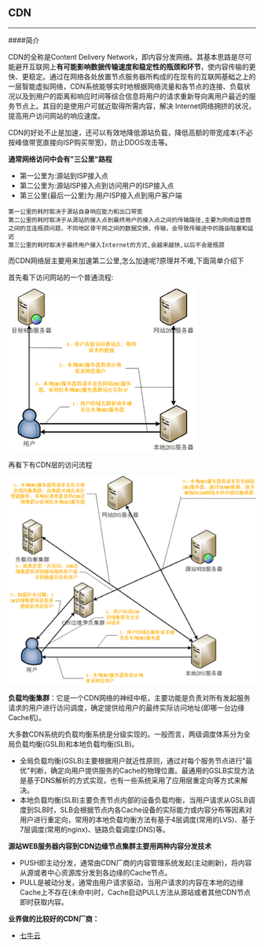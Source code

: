 ## CDN

---

####简介

CDN的全称是Content Delivery Network，即内容分发网络。其基本思路是尽可能避开互联网上**有可能影响数据传输速度和稳定性的瓶颈和环节**，使内容传输的更快、更稳定。通过在网络各处放置节点服务器所构成的在现有的互联网基础之上的一层智能虚拟网络，CDN系统能够实时地根据网络流量和各节点的连接、负载状况以及到用户的距离和响应时间等综合信息将用户的请求重新导向离用户最近的服务节点上。其目的是使用户可就近取得所需内容，解决 Internet网络拥挤的状况，提高用户访问网站的响应速度。

CDN的好处不止是加速，还可以有效地降低源站负载，降低高额的带宽成本(不必按峰值带宽直接向ISP购买带宽)，防止DDOS攻击等。


**通常网络访问中会有"三公里"路程**

* 第一公里为:源站到ISP接入点
* 第二公里为:源站ISP接入点到访问用户的ISP接入点
* 第三公里(最后一公里)为:用户ISP接入点到用户客户端

```
第一公里的耗时取决于源站自身响应能力和出口带宽
第二公里的耗时取决于从源站的接入点到最终用户的接入点之间的传输路径,主要为网络运营商之间的互连瓶颈问题，不同地区骨干网之间的数据交换、传输，会导致传输途中的路由阻塞和延迟
第三公里的耗时取决于最终用户接入Internet的方式,会越来越快,以后不会是瓶颈
```


而CDN网络层主要用来加速第二公里,怎么加速呢?原理并不难,下面简单介绍下

首先看下访问网站的一个普通流程:

![image](img/Snip20160821_87.png)

 

再看下有CDN层的访问流程

![image](img/Snip20160821_88.png)

**负载均衡集群**：它是一个CDN网络的神经中枢，主要功能是负责对所有发起服务请求的用户进行访问调度，确定提供给用户的最终实际访问地址(即哪一台边缘Cache机)。

大多数CDN系统的负载均衡系统是分级实现的。一般而言，两级调度体系分为全局负载均衡(GSLB)和本地负载均衡(SLB)。

* 全局负载均衡(GSLB)主要根据用户就近性原则，通过对每个服务节点进行"最优"判断，确定向用户提供服务的Cache的物理位置。最通用的GSLB实现方法是基于DNS解析的方式实现，也有一些系统采用了应用层重定向等方式来解决。
* 本地负载均衡(SLB)主要负责节点内部的设备负载均衡，当用户请求从GSLB调度到SLB时，SLB会根据节点内各Cache设备的实际能力或内容分布等因素对用户进行重定向，常用的本地负载均衡方法有基于4层调度(常用的LVS)、基于7层调度(常用的nginx)、链路负载调度(DNS)等。

**源站WEB服务器内容到CDN边缘节点集群主要用两种内容分发技术**

* PUSH即主动分发，通常由CDN厂商的内容管理系统发起(主动刷新)，将内容从源或者中心资源库分发到各边缘的Cache节点。
* PULL是被动分发，通常由用户请求驱动，当用户请求的内容在本地的边缘Cache上不存在(未命中)时，Cache启动PULL方法从源站或者其他CDN节点即时获取内容。


**业界做的比较好的CDN厂商：**

* [七牛云](http://www.qiniu.com/)
